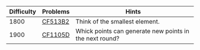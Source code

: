 | Difficulty | Problems | Hints |
| -------- | -------- | -------- |
| 1800 | [CF513B2](https://codeforces.com/problemset/problem/513/B2) | Think of the smallest element. |
| 1900 | [CF1105D](https://codeforces.com/problemset/problem/1105/D) | Whick points can generate new points in the next round? |